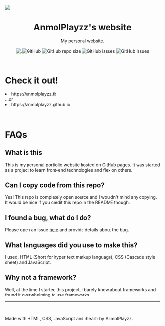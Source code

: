<img src="https://image.thum.io/get/width/1920/crop/800/noanimate/https://anmolplayzz.tk" align="center">
<h1 align="center" style="font-weight: bolder;">AnmolPlayzz's website</h2>
<p align="center">My personal website.</p>

<p align="center">
  <a href="https://discord.gg/QdRSaaNFmT" target="_blank">
    <img src="https://img.shields.io/discord/1000065932187664515?label=Discord&logo=Discord" align="center"  />
  </a>
  <img alt="GitHub" src="https://img.shields.io/github/license/anmolplayzz/anmolplayzz.github.io" align="center">
  <img alt="GitHub repo size" src="https://img.shields.io/github/repo-size/anmolplayzz/anmolplayzz.github.io" align="center">
  <img alt="GitHub issues" src="https://img.shields.io/github/issues-raw/anmolplayzz/anmolplayzz.github.io" align="center">
  <img alt="GitHub issues" src="https://img.shields.io/badge/Status-stable-green" align="center">


</p>
<br>

<h1>Check it out!</h1>
<li>https://anmolplayzz.tk</li>
...or
<li>https://anmolplayzz.github.io</li>

<br>
<br>



<h1>FAQs</h1>

<h2>What is this</h2>
<p>This is my personal portfolio website hosted on GitHub pages. It was started as a project to learn front-end technologies and flex on others.</p>

<h2>Can I copy code from this repo?</h2>
<p>Yes! This repo is completely open source and I wouldn't mind any copying. It would be nice if you credit this repo in the README though.</p>

<h2>I found a bug, what do I do?</h2>
<p>Please open an issue <a href="https://github.com/AnmolPlayzz/AnmolPlayzz.github.io/issues">here</a> and provide details about the bug.</p>

<h2>What languages did you use to make this?</h2>
<p>I used, HTML (Short for hyper text markup language), CSS (Cascade style sheet) and JavaScript.</p>

<h2>Why not a framework?</h1>
<p>Well, at the time I started this project, I barely knew about frameworks and found it overwhelming to use frameworks.</p>

---

<br>

<p>Made with HTML, CSS, JavaScript and :heart: by AnmolPlayzz. </p>
